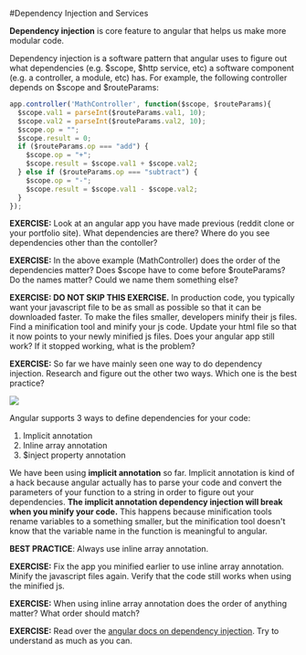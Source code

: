 #Dependency Injection and Services

**Dependency injection** is core feature to angular that helps us make more modular code.

Dependency injection is a software pattern that angular uses to figure out what dependencies (e.g. $scope, $http service, etc) a software component (e.g. a controller, a module, etc) has.  For example, the following controller depends on $scope and $routeParams:

```js
app.controller('MathController', function($scope, $routeParams){
  $scope.val1 = parseInt($routeParams.val1, 10);
  $scope.val2 = parseInt($routeParams.val2, 10);
  $scope.op = "";
  $scope.result = 0;
  if ($routeParams.op === "add") {
    $scope.op = "+";
    $scope.result = $scope.val1 + $scope.val2;
  } else if ($routeParams.op === "subtract") {
    $scope.op = "-";
    $scope.result = $scope.val1 - $scope.val2;
  }
});
```

**EXERCISE:** Look at an angular app you have made previous (reddit clone or your portfolio site).  What dependencies are there?  Where do you see dependencies other than the contoller?

**EXERCISE:**  In the above example (MathController) does the order of the dependencies matter?  Does $scope have to come before $routeParams?  Do the names matter?  Could we name them something else?

**EXERCISE: DO NOT SKIP THIS EXERCISE.**  In production code, you typically want your javascript file to be as small as possible so that it can be downloaded faster.  To make the files smaller, developers minify their js files.  Find a minification tool and minify your js code.  Update your html file so that it now points to your newly minified js files.  Does your angular app still work?  If it stopped working, what is the problem?

**EXERCISE:** So far we have mainly seen one way to do dependency injection.  Research and figure out the other two ways.  Which one is the best practice?

![](http://html5hub.com/wp-content/uploads/2013/11/superA.png)

Angular supports 3 ways to define dependencies for your code:

1.  Implicit annotation
2.  Inline array annotation
3.  $inject property annotation

We have been using __implicit annotation__ so far.  Implicit annotation is kind of a hack because angular actually has to parse your code and convert the parameters of your function to a string in order to figure out your dependencies.  __The implicit annotation dependency injection will break when you minify your code.__   This happens because minification tools rename variables to a something smaller, but the minification tool doesn't know that the variable name in the function is meaningful to angular.

__BEST PRACTICE__: Always use inline array annotation.

**EXERCISE:** Fix the app you minified earlier to use inline array annotation.  Minify the javascript files again.  Verify that the code still works when using the minified js.

**EXERCISE:** When using inline array annotation does the order of anything matter?  What order should match?

**EXERCISE:** Read over the [angular docs on dependency injection](https://docs.angularjs.org/guide/di).  Try to understand as much as you can.

